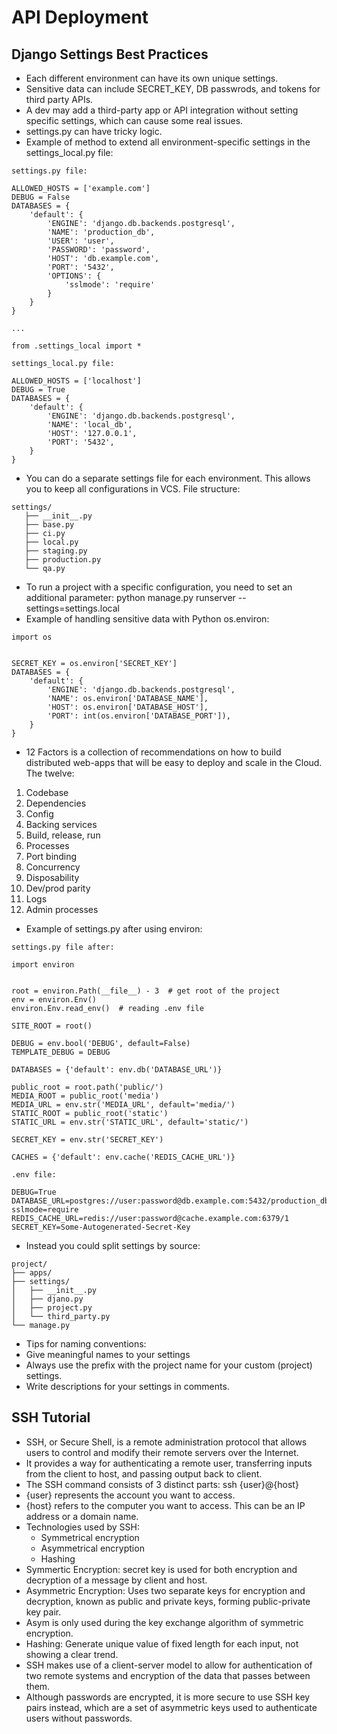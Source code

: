 # API Deployment

## Django Settings Best Practices
 - Each different environment can have its own unique settings. 
 - Sensitive data can include SECRET_KEY, DB passwrods, and tokens for third party APIs.
 - A dev may add a third-party app or API integration without setting specific settings, which can cause some real issues.
 - settings.py can have tricky logic. 
 - Example of method to extend all environment-specific settings in the settings_local.py file:
```
settings.py file:

ALLOWED_HOSTS = ['example.com']
DEBUG = False
DATABASES = {
    'default': {
        'ENGINE': 'django.db.backends.postgresql',
        'NAME': 'production_db',
        'USER': 'user',
        'PASSWORD': 'password',
        'HOST': 'db.example.com',
        'PORT': '5432',
        'OPTIONS': {
            'sslmode': 'require'
        }
    }
}

...

from .settings_local import *

settings_local.py file:

ALLOWED_HOSTS = ['localhost']
DEBUG = True
DATABASES = {
    'default': {
        'ENGINE': 'django.db.backends.postgresql',
        'NAME': 'local_db',
        'HOST': '127.0.0.1',
        'PORT': '5432',
    }
}
```
- You can do a separate settings file for each environment. This allows you to keep all configurations in VCS. File structure:
```
settings/
   ├── __init__.py
   ├── base.py
   ├── ci.py
   ├── local.py
   ├── staging.py
   ├── production.py
   └── qa.py
```
- To run a project with a specific configuration, you need to set an additional parameter: python manage.py runserver --settings=settings.local
- Example of handling sensitive data with Python os.environ:
```
import os


SECRET_KEY = os.environ['SECRET_KEY']
DATABASES = {
    'default': {
        'ENGINE': 'django.db.backends.postgresql',
        'NAME': os.environ['DATABASE_NAME'],
        'HOST': os.environ['DATABASE_HOST'],
        'PORT': int(os.environ['DATABASE_PORT']),
    }
}
```
- 12 Factors is a collection of recommendations on how to build distributed web-apps that will be easy to deploy and scale in the Cloud. The twelve:
1. Codebase
2. Dependencies
3. Config
4. Backing services
5. Build, release, run
6. Processes
7. Port binding
8. Concurrency
9. Disposability
10. Dev/prod parity
11. Logs
12. Admin processes
- Example of settings.py after using environ:
```
settings.py file after:

import environ


root = environ.Path(__file__) - 3  # get root of the project
env = environ.Env()
environ.Env.read_env()  # reading .env file

SITE_ROOT = root()

DEBUG = env.bool('DEBUG', default=False)
TEMPLATE_DEBUG = DEBUG

DATABASES = {'default': env.db('DATABASE_URL')}

public_root = root.path('public/')
MEDIA_ROOT = public_root('media')
MEDIA_URL = env.str('MEDIA_URL', default='media/')
STATIC_ROOT = public_root('static')
STATIC_URL = env.str('STATIC_URL', default='static/')

SECRET_KEY = env.str('SECRET_KEY')

CACHES = {'default': env.cache('REDIS_CACHE_URL')}

.env file:

DEBUG=True
DATABASE_URL=postgres://user:password@db.example.com:5432/production_db?sslmode=require
REDIS_CACHE_URL=redis://user:password@cache.example.com:6379/1
SECRET_KEY=Some-Autogenerated-Secret-Key
```
- Instead you could split settings by source:
```
project/
├── apps/
├── settings/
│   ├── __init__.py
│   ├── djano.py
│   ├── project.py
│   └── third_party.py
└── manage.py
```
- Tips for naming conventions:
 - Give meaningful names to your settings
 - Always use the prefix with the project name for your custom (project) settings.
 - Write descriptions for your settings in comments.

 
## SSH Tutorial
- SSH, or Secure Shell, is a remote administration protocol that allows users to control and modify their remote servers over the Internet.
- It provides a way for authenticating a remote user, transferring inputs from the client to host, and passing output back to client. 
- The SSH command consists of 3 distinct parts: ssh {user}@{host}
- {user} represents the account you want to access.
- {host} refers to the computer you want to access. This can be an IP address or a domain name. 
- Technologies used by SSH:
  - Symmetrical encryption
  - Asymmetrical encryption
  - Hashing
- Symmertic Encryption: secret key is used for both encryption and decryption of a message by client and host. 
- Asymmetric Encryption: Uses two separate keys for encryption and decryption, known as public and private keys, forming public-private key pair.
- Asym is only used during the key exchange algorithm of symmetric encryption.
- Hashing: Generate unique value of fixed length for each input, not showing a clear trend. 
- SSH makes use of a client-server model to allow for authentication of two remote systems and encryption of the data that passes between them.
- Although passwords are encrypted, it is more secure to use SSH key pairs instead, which are a set of asymmetric keys used to authenticate users without passwords.


